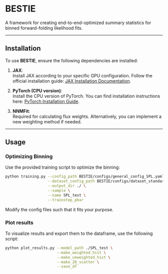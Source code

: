 # **BESTIE**  
A framework for creating end-to-end-optimized summary statistics for binned forward-folding likelihood fits.

---

## **Installation**

To use **BESTIE**, ensure the following dependencies are installed:

1. **JAX**:  
   Install JAX according to your specific GPU configuration. Follow the official installation guide: [JAX Installation Documentation](https://jax.readthedocs.io/en/latest/installation.html).  

2. **PyTorch (CPU version)**:  
   Install the CPU version of PyTorch. You can find installation instructions here: [PyTorch Installation Guide](https://pytorch.org/get-started/locally/).

3. **NNMFit**:  
   Required for calculating flux weights. Alternatively, you can implement a new weighting method if needed.

---

## **Usage**

### **Optimizing Binning**  
Use the provided training script to optimize the binning:

```bash
python training.py --config_path BESTIE/configs/general_config_SPL.yaml \
                   --dataset_config_path BESTIE/configs/dataset_standard.yaml \
                   --output_dir ./ \
                   --sample \
                   --name SPL_test \
                   --trainstep_pbar
```

Modify the config files such that it fits your purpose. 

### **Plot results**  

To visualize results and export them to the dataframe, use the following script:

```bash
python plot_results.py --model_path ./SPL_test \
                       --make_weighted_hist \
                       --make_unweighted_hist \
                       --make_2D_scatter \
                       --save_df
```
